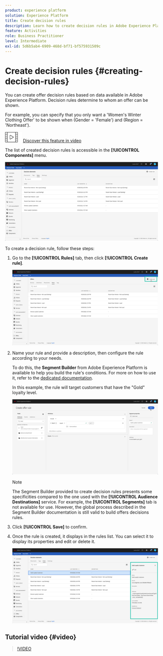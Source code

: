 ```yaml
---
product: experience platform
solution: Experience Platform
title: Create decision rules
description: Learn how to create decision rules in Adobe Experience Platform.
feature: Activities
role: Business Practitioner
level: Intermediate
exl-id: 5d6b5ab4-6909-468d-bf71-bf575931509c
---
```

# Create decision rules {#creating-decision-rules}

You can create offer decision rules based on data available in Adobe Experience Platform. Decision rules determine to whom an offer can be shown.

For example, you can specify that you only want a 'Women's Winter Clothing Offer' to be shown when (Gender = 'Female') and (Region = 'Northeast').

![](../assets/do-not-localize/how-to-video.png) [Discover this feature in video](#video)

The list of created decision rules is accessible in the **[!UICONTROL Components]** menu.

![](../assets/decision_rules_list.png)

To create a decision rule, follow these steps:

1. Go to the **[!UICONTROL Rules]** tab, then click **[!UICONTROL Create rule]**.

    ![](../assets/offers_decision_rule_creation.png)

1. Name your rule and provide a description, then configure the rule according to your needs.
    
    To do this, the **Segment Builder** from Adobe Experience Platform is available to help you build the rule's conditions. For more on how to use it, refer to the [dedicated  documentation](https://experienceleague.adobe.com/docs/experience-platform/segmentation/ui/segment-builder.html?lang=en).
    
    In this example, the rule will target customers that have the "Gold" loyalty level.

    ![](../assets/offers_decision_rule_creation_segment.png)

    >[!NOTE]
    >
    >The Segment Builder provided to create decision rules presents some specificities compared to the one used with the **[!UICONTROL Audience Destinations]** service. For example, the **[!UICONTROL Segments]** tab is not available for use. However, the global process described in the Segment Builder documentation is still valid to build offers decisions rules.

1. Click **[!UICONTROL Save]** to confirm.

1. Once the rule is created, it displays in the rules list. You can select it to display its properties and edit or delete it.

    ![](../assets/rule_created.png)

## Tutorial video {#video}


>[!VIDEO](https://video.tv.adobe.com/v/329373?quality=12)
